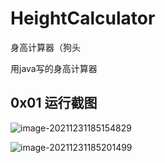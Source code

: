 # HeightCalculator

身高计算器（狗头

用java写的身高计算器

## 0x01 运行截图

![image-20211231185154829](https://q1jun-tc.oss-cn-shenzhen.aliyuncs.com/uPic/image-20211231185154829.png)

![image-20211231185201499](https://q1jun-tc.oss-cn-shenzhen.aliyuncs.com/uPic/image-20211231185201499.png)